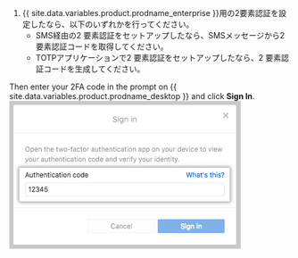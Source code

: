 1. {{ site.data.variables.product.prodname_enterprise }}用の2要素認証を設定したなら、以下のいずれかを行ってください。
    - SMS経由の2 要素認証をセットアップしたなら、SMSメッセージから2 要素認証コードを取得してください。
    - TOTPアプリケーションで2 要素認証をセットアップしたなら、2 要素認証コードを生成してください。

  Then enter your 2FA code in the prompt on {{ site.data.variables.product.prodname_desktop }} and click **Sign In**. ![2 要素認証の認証コードフィールド](/assets/images/help/desktop/mac-2fa-code-prompt.png)
